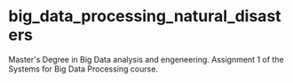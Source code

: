 # big_data_processing_natural_disasters
Master's Degree in Big Data analysis and engeneering. Assignment 1 of the Systems for Big Data Processing course.
